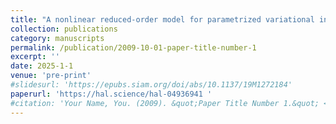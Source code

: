 ```yaml
---
title: "A nonlinear reduced-order model for parametrized variational inequalities: application to crowd motion"
collection: publications
category: manuscripts
permalink: /publication/2009-10-01-paper-title-number-1
excerpt: ''
date: 2025-1-1
venue: 'pre-print'
#slidesurl: 'https://epubs.siam.org/doi/abs/10.1137/19M1272184'
paperurl: 'https://hal.science/hal-04936941 '
#citation: 'Your Name, You. (2009). &quot;Paper Title Number 1.&quot; <i>Journal 1</i>. 1(1).'
---
```



